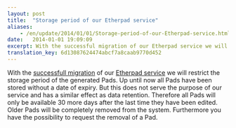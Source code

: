 ```yaml
---
layout: post
title:  "Storage period of our Etherpad service"
aliases:
    - /en/update/2014/01/01/Storage-period-of-our-Etherpad-service.html
date:   2014-01-01 19:09:09
excerpt: With the successful migration of our Etherpad service we will restrict the storage period of the generated Pads. 
translation_key: 6d13087624474abcf7a8caab9770d452
---
```

With the [successfull migration](/en/2013/12/21/Maintenance-work-on-our-Etherpad-service.html)  of our [Etherpad service](/en/service/etherpad.html) we will restrict the storage period of the generated Pads. Up until now all Pads have been stored without a date of expiry. But this does not serve the purpose of our service and has a similar effect as data retention. Therefore all Pads will only be available 30 more days after the last time they have been edited. Older Pads will be completely removed from the system. Furthermore you have the possibility to request the removal of a Pad.
